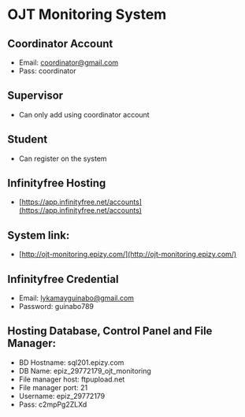 # OJT Monitoring System

## Coordinator Account

- Email: coordinator@gmail.com
- Pass: coordinator

## Supervisor

- Can only add using coordinator account

## Student

- Can register on the system

## Infinityfree Hosting

- [https://app.infinityfree.net/accounts](https://app.infinityfree.net/accounts)

## System link:

- [http://ojt-monitoring.epizy.com/](http://ojt-monitoring.epizy.com/)

## Infinityfree Credential

- Email: lykamayguinabo@gmail.com
- Password: guinabo789

## Hosting Database, Control Panel and File Manager:

- BD Hostname: sql201.epizy.com
- DB Name: epiz_29772179_ojt_monitoring
- File manager host: ftpupload.net
- File manager port: 21
- Username: epiz_29772179
- Pass: c2mpPg2ZLXd
